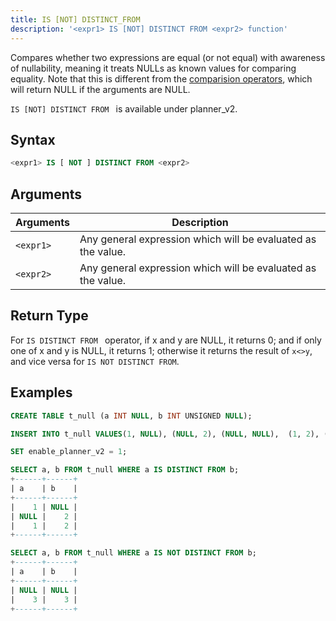 ```yaml
---
title: IS [NOT] DISTINCT_FROM
description: '<expr1> IS [NOT] DISTINCT FROM <expr2> function'
---
```


Compares whether two expressions are equal (or not equal) with awareness of nullability, meaning it treats NULLs as known values for comparing equality. Note that this is different from the [comparision operators](../comparisons-operators/), which will return NULL if the arguments are NULL.

`IS [NOT] DISTINCT FROM ` is available under planner_v2.

## Syntax

```sql
<expr1> IS [ NOT ] DISTINCT FROM <expr2>
```

## Arguments

| Arguments   | Description |
| ----------- | ----------- |
| `<expr1>` | Any general expression which will be evaluated as the value.
| `<expr2>` | Any general expression which will be evaluated as the value.

## Return Type

For `IS DISTINCT FROM ` operator, if x and y are NULL, it returns 0; and if only one of x and y is NULL, it returns 1; otherwise it returns the result of `x<>y`, and vice versa for `IS NOT DISTINCT FROM`.

## Examples

```sql
CREATE TABLE t_null (a INT NULL, b INT UNSIGNED NULL);

INSERT INTO t_null VALUES(1, NULL), (NULL, 2), (NULL, NULL),  (1, 2), (3, 3);

SET enable_planner_v2 = 1;

SELECT a, b FROM t_null WHERE a IS DISTINCT FROM b;
+------+------+
| a    | b    |
+------+------+
|    1 | NULL |
| NULL |    2 |
|    1 |    2 |
+------+------+

SELECT a, b FROM t_null WHERE a IS NOT DISTINCT FROM b;
+------+------+
| a    | b    |
+------+------+
| NULL | NULL |
|    3 |    3 |
+------+------+
```
